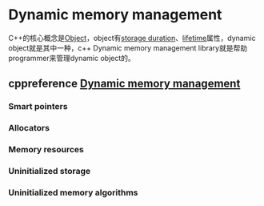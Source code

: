 # Dynamic memory management

C++的核心概念是[Object](https://en.cppreference.com/w/cpp/language/object)，object有[storage duration](https://en.cppreference.com/w/cpp/language/storage_duration)、[lifetime](https://en.cppreference.com/w/cpp/language/lifetime)属性，dynamic object就是其中一种，c++ Dynamic memory management library就是帮助programmer来管理dynamic object的。



## cppreference [Dynamic memory management](https://en.cppreference.com/w/cpp/memory)



### Smart pointers



### Allocators



### Memory resources



### Uninitialized storage



### Uninitialized memory algorithms

